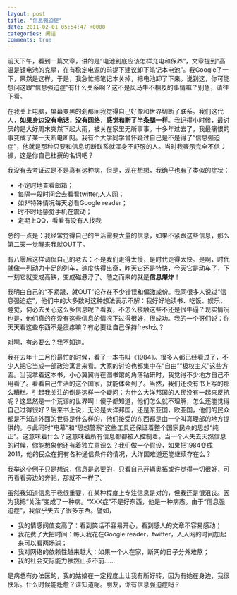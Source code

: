 ```yaml
---
layout: post
title: "信息强迫症"
date: 2011-02-01 05:54:47 +0000
categories: 闲话
comments: true
---
```


前天下午，看到一篇文章，讲的是“电池到底应该怎样充电和保养”，文章提到“高温是锂电池的克星，在有稳定电源的前提下建议卸下笔记本电池”。我Google了一下，果然是这样。于是，我急忙把笔记本关掉，把电池卸了下来。说到这，你可能想问这跟“信息强迫症”有什么关系啊？这不是风马牛不相及的事情嘛？别急，请往下看。

在我关上电脑，屏幕变黑的刹那间我觉得自己好像和世界切断了联系。我们这代人，**如果身边没有电话，没有网络，感觉和断了半条腿一样**。我记得小时候，最讨厌的是大好周末突然下起大雨，被关在家里无所事事。十多年过去了，我最痛恨的事变成了某一天断电断网。我有个大学同学曾怀疑过自己是不是得了“信息强迫症”，他就是那种只要和信息切断联系就浑身不舒服的人。当时我表示完全不信：操，这是你自己杜撰的名词吧？

<!--more-->

我没有去考证过是不是真有这种病，但是，现在想想，我确乎也有了类似的症状：

* 不定时地查看邮箱；
* 每隔一段时间会去看看twitter,人人网；
* 如非特殊情况每天必看Google reader；
* 时不时地感觉手机在震动；
* 定期上QQ，看看有没有人找我

总的一点是：我经常觉得自己的生活需要大量的信息，如果不紧跟这些信息，那么第二天一觉醒来我就OUT了。

有八零后这样调侃自己的老去：不是我们走得太慢，是时代走得太快。是啊，时代就像一列动力十足的列车，速度快得出奇，昨天它还是特快，今天它是动车了，下一刻它就变成高铁，变成磁悬浮了。随之而来的就是**信息爆炸**！

我明白自己的“不紧跟，就OUT”论存在不少错误和偏激成份。我同很多人说过“信息强迫症”，他们中的大多数对这种想法表示不解：我好好地读书、吃饭、娱乐、睡觉，何必去关心这么多信息呢？看我，不怎么接触这些不还是很牛逼？现实情况也是，他们真的在没有这些信息的情况下过得很好，很成功。我的一个哥们说：你天天看这些东西不是蛋疼嘛？有必要让自己保持fresh么？

对啊，有必要么？我不知道。

我在去年十二月份最忙的时候，看了一本书叫《1984》。很多人都已经看过了，不少人把它当成一部政治寓言来看。大家的讨论也都集中在“自由”“极权主义”这些方面。当我拿着这本书，小心翼翼得在图书馆的角落钻研时，我觉得不少地方自己不用看了。看看自己生活的这个国家，就能体会到了。当然，我们还没有书上写的那么糟糕。引起我关注的倒是这样一个疑问：为什么大洋邦国的人民没有一起来反抗呢？这显然是一个荒谬的世界啊！傻子都知道，他们怎么就不理解，怎么还能觉得自己过得很好？后来书上说，无论是大洋邦国，还是东亚国，欧亚国，他们的民众都是不知道外面的世界是什么样的，他们接受的东西都是由一个叫真理部的地方提供的。与此同时“电幕”和“思想警察”这些工具还保证着整个国家民众的思想“纯正”。这意味着什么？这意味着所有信息都都被人控制着。当一个人失去天然信息的时候，你能想象他还有着独立意识么？我们做一个假设，如果把1984变成2011，他的民众在拥有各种通信条件的情况，大洋国难道还能继续存在么？

我举这个例子只是想说，信息是必要的，只看自己开辆奥拓或许觉得一切很好，可再看看旁边的奔驰，那就不一样了。

虽然我知道信息于我很重要，在某种程度上专注信息是对的，但我还是很沮丧。因为我把“关注”变成了一种病。“XXX症”不是好东西，他是一种病态。由于“信息强迫症”，我似乎失去了很多东西。譬如，

* 我的情感阀值变高了：看到笑话不容易开心，看到感人的文章不容易感动；
* 我花费了大把时间：每天我花在Google reader，twitter，人人网的时间加起来可以看两场球；
* 我对网络的依赖性越来越大：如果一个人在家，断网的日子分外难熬；
* 我的社会交际能力依然止步不前……

是病总有办法医的，我的姑娘在一定程度上让我有所好转，因为有她在身边，我很快乐。什么时候能痊愈？谁知道呢。朋友，你有信息强迫症吗？

